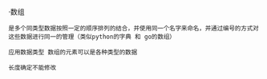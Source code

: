 ·数组 

    是多个同类型数据按照一定的顺序排列的结合，并使用同一个名字来命名，并通过编号的方式对这些数据进行同一的管理（类似python的字典 和 go的数组）

    应用数据类型 数组的元素可以是各种类型的数据

    长度确定不能修改